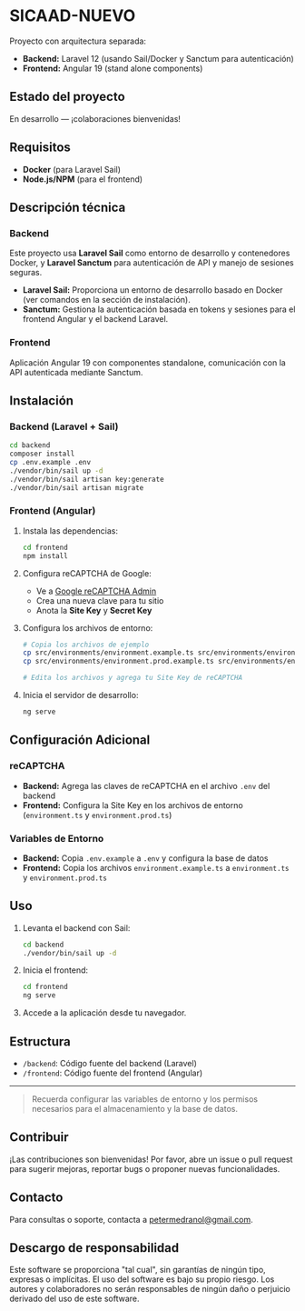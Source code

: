 # SICAAD-NUEVO

Proyecto con arquitectura separada:

- **Backend:** Laravel 12 (usando Sail/Docker y Sanctum para autenticación)
- **Frontend:** Angular 19 (stand alone components)

## Estado del proyecto

En desarrollo — ¡colaboraciones bienvenidas!

## Requisitos

- **Docker** (para Laravel Sail)
- **Node.js/NPM** (para el frontend)

## Descripción técnica

### Backend

Este proyecto usa **Laravel Sail** como entorno de desarrollo y contenedores Docker, y **Laravel Sanctum** para autenticación de API y manejo de sesiones seguras.

- **Laravel Sail:** Proporciona un entorno de desarrollo basado en Docker (ver comandos en la sección de instalación).
- **Sanctum:** Gestiona la autenticación basada en tokens y sesiones para el frontend Angular y el backend Laravel.

### Frontend

Aplicación Angular 19 con componentes standalone, comunicación con la API autenticada mediante Sanctum.

## Instalación

### Backend (Laravel + Sail)

```sh
cd backend
composer install
cp .env.example .env
./vendor/bin/sail up -d
./vendor/bin/sail artisan key:generate
./vendor/bin/sail artisan migrate
```

### Frontend (Angular)

1. Instala las dependencias:
    ```sh
    cd frontend
    npm install
    ```

2. Configura reCAPTCHA de Google:
    - Ve a [Google reCAPTCHA Admin](https://www.google.com/recaptcha/admin)
    - Crea una nueva clave para tu sitio
    - Anota la **Site Key** y **Secret Key**

3. Configura los archivos de entorno:
    ```sh
    # Copia los archivos de ejemplo
    cp src/environments/environment.example.ts src/environments/environment.ts
    cp src/environments/environment.prod.example.ts src/environments/environment.prod.ts

    # Edita los archivos y agrega tu Site Key de reCAPTCHA
    ```

4. Inicia el servidor de desarrollo:
    ```sh
    ng serve
    ```

## Configuración Adicional

### reCAPTCHA
- **Backend:** Agrega las claves de reCAPTCHA en el archivo `.env` del backend
- **Frontend:** Configura la Site Key en los archivos de entorno (`environment.ts` y `environment.prod.ts`)

### Variables de Entorno
- **Backend:** Copia `.env.example` a `.env` y configura la base de datos
- **Frontend:** Copia los archivos `environment.example.ts` a `environment.ts` y `environment.prod.ts`

## Uso

1. Levanta el backend con Sail:  
    ```sh
    cd backend
    ./vendor/bin/sail up -d
    ```
2. Inicia el frontend:  
    ```sh
    cd frontend
    ng serve
    ```
3. Accede a la aplicación desde tu navegador.

## Estructura

- `/backend`: Código fuente del backend (Laravel)
- `/frontend`: Código fuente del frontend (Angular)

---

> Recuerda configurar las variables de entorno y los permisos necesarios para el almacenamiento y la base de datos.

## Contribuir

¡Las contribuciones son bienvenidas! Por favor, abre un issue o pull request para sugerir mejoras, reportar bugs o proponer nuevas funcionalidades.

## Contacto

Para consultas o soporte, contacta a [petermedranol@gmail.com](mailto:petermedranol@gmail.com).

## Descargo de responsabilidad

Este software se proporciona "tal cual", sin garantías de ningún tipo, expresas o implícitas. El uso del software es bajo su propio riesgo. Los autores y colaboradores no serán responsables de ningún daño o perjuicio derivado del uso de este software.